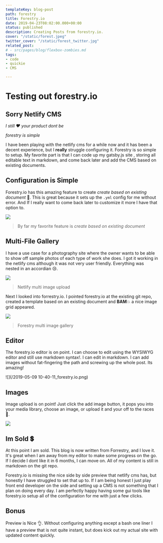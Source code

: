```yaml
---
templateKey: blog-post
path: forestry
title: Forestry.io
date: 2019-04-23T08:02:00.000+00:00
status: published
description: Creating Posts from forestry.io.
cover: "/static/forest.jpeg"
twitter_cover: "/static/forest_twitter.jpg"
related_post:
# - src/pages/blog/flexbox-zombies.md
tags:
- code
- quickie
- CMS

---
```

# Testing out forestry.io

## Sorry Netlify CMS

_I still ♥️ your product dont be_

_forestry is simple_

I have been playing with the netlify cms for a while now and it has been a decent experience, but I **really** struggle configuring it.   Forestry is so simple to setup.  My favorite part is that I can code up my gatsby.js site , storing all editable text in markdown, and come back later and add the CMS based on existing documents.

## Configuration is Simple

Forestry.io has this amazing feature to create _create based on existing document_ 🤯.  This is great because it sets up the `.yml` config for me without error.  And If I really want to come back later to customize it more I have that option to.

![](/Screenshot_20190503-165248.jpg)

> By far my favorite feature is _create based on existing document_

## Multi-File Gallery

I have a use case for a photography site where the owner wants to be able to show off sample photos of each type of work she does.  I got it working in the netlify cms although it was not very user friendly.  Everything was nested in an accordian 😢.

![](/Screenshot_20190507-144948.png)

> Netlify multi image upload

Next I looked into forrestry.io.  I pointed forestry.io at the existing git repo, created a template based on an existing document and **BAM**💥 a nice image grid appeared.

![](/Screenshot_20190507-145044.png)

> Forestry multi image gallery

## Editor

The forestry.io editor is on point.  I can choose to edit using the WYSIWYG editor and still use markdown syntax!.  I can edit in markdown.  I can add images without fat-fingering the path and screwing up the whole post.  Its amazing!

![](/2019-05-09 10-40-11_forestry.io.png)

## Images

Image upload is on point!  Just click the add image button, it pops you into your media library, choose an image, or upload it and your off to the races 🏇.

![](/forestry_image_3.gif)

## Im Sold 💲

At this point I am sold. This blog is now written from Forrestry, and I love it.  It's great when I am away from my editor to make some progress on the go.  If I decide I dont like it in 6 months, I can move on. All of my content is still in markdown on the git repo.

 Forestry.io is missing the nice side by side preview that netlify cms has, but honestly I have struggled to set that up to.  If I am being honest I just play front end developer on the side and setting up a CMS is not something that I plan on doing every day.  I am perfectly happy having some gui tools like forestry.io setup all of the configuration for me with just a few clicks.

## Bonus

Preview is Nice 👌.  Without configuring anything except a bash one liner I have a preview that is not quite instant, but does kick out my actual site with updated content quickly.

